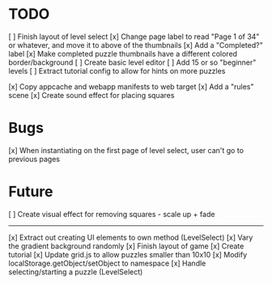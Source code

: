 # TODO

[ ] Finish layout of level select
	[x] Change page label to read "Page 1 of 34" or whatever, and
		move it to above of the thumbnails
	[x] Add a "Completed?" label
	[x] Make completed puzzle thumbnails have a different colored border/background
[ ] Create basic level editor
	[ ] Add 15 or so "beginner" levels
[ ] Extract tutorial config to allow for hints on more puzzles

[x] Copy appcache and webapp manifests to web target
[x] Add a "rules" scene
[x] Create sound effect for placing squares

# Bugs

[x] When instantiating on the first page of level select, user can't go to
    previous pages

# Future

[ ] Create visual effect for removing squares
	- scale up + fade

-------------------

[x] Extract out creating UI elements to own method (LevelSelect)
[x] Vary the gradient background randomly
[x] Finish layout of game
[x] Create tutorial
[x] Update grid.js to allow puzzles smaller than 10x10
[x] Modify localStorage.getObject/setObject to namespace
[x] Handle selecting/starting a puzzle (LevelSelect)
